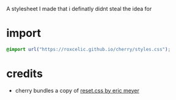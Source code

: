 A stylesheet I made that i definatly didnt steal the idea for

# import
```css
@import url("https://roxcelic.github.io/cherry/styles.css");
```
# credits
* cherry bundles a copy of [reset.css by eric meyer](//meyerweb.com/eric/tools/css/reset/)